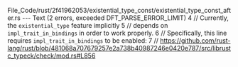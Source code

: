 File_Code/rust/2f41962053/existential_type_const/existential_type_const_after.rs --- Text (2 errors, exceeded DFT_PARSE_ERROR_LIMIT)
                                                                                                                                                             4 // Currently, the `existential_type` feature implicitly
                                                                                                                                                             5 // depends on `impl_trait_in_bindings` in order to work properly.
                                                                                                                                                             6 // Specifically, this line requires `impl_trait_in_bindings` to be enabled:
                                                                                                                                                             7 // https://github.com/rust-lang/rust/blob/481068a707679257e2a738b40987246e0420e787/src/librustc_typeck/check/mod.rs#L856

